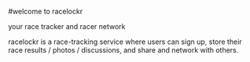 #welcome to racelockr

your race tracker and racer network

racelockr is a race-tracking service where users can sign up, store their race results / photos / discussions, and share and network with others.